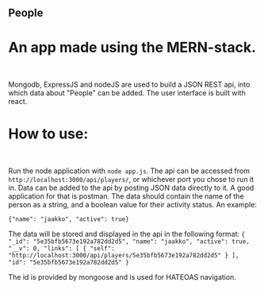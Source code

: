 ## People

# An app made using the MERN-stack. 
<br />

Mongodb, ExpressJS and nodeJS are used to build a JSON REST api, into which data about "People" can be added. The user interface is  built with react.
<br />

# How to use:
<br />

Run the node application with `node app.js`. The api can be accessed from `http://localhost:3000/api/players/`, or whichever port you chose to run it in. Data can be added to the api by posting JSON data directly to it. A good application for that is postman. The data should contain the name of the person as a string, and a boolean value for their activity status. An example:

`{"name": "jaakko", "active": true}`

The data will be stored and displayed in the api in the following format:
`{
    "_id": "5e35bfb5673e192a782dd2d5",
    "name": "jaakko",
    "active": true,
    "__v": 0,
    "links": [
        {
            "self": "http://localhost:3000/api/players/5e35bfb5673e192a782dd2d5"
        }
    ],
    "id": "5e35bfb5673e192a782dd2d5"
}`

The id is provided by mongoose and is used for HATEOAS navigation.